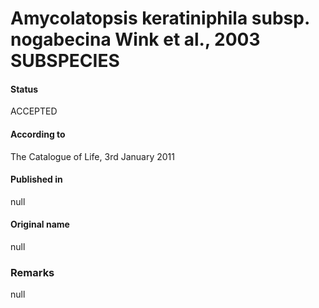 # Amycolatopsis keratiniphila subsp. nogabecina Wink et al., 2003 SUBSPECIES

#### Status
ACCEPTED

#### According to
The Catalogue of Life, 3rd January 2011

#### Published in
null

#### Original name
null

### Remarks
null
